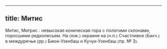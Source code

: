 
---
title: Митис
---
Митис, Митрис
: невысокая коническая гора с пологими склонами, поросшими редколесьем. На ⦅юж.⦆ окраине на ⦅н.п.⦆ Счастливое ⦅Бахч.⦆ в междуречье ⦅рр.⦆ Биюк-Узенбаш и Кучук-Узенбаш ⦅пр. № 3⦆.
